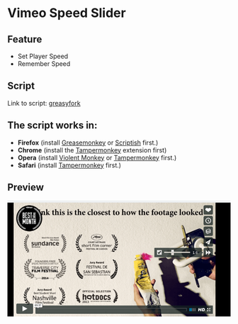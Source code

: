 # Vimeo Speed Slider

## Feature

- Set Player Speed
- Remember Speed 

## Script

Link to script: [greasyfork](https://greasyfork.org/pl/scripts/25525-vimeo-speed-slider)


## The script works in:


- **Firefox** (install [Greasemonkey](https://addons.mozilla.org/pl/firefox/addon/greasemonkey/) 
or [Scriptish](https://addons.mozilla.org/pl/firefox/addon/scriptish/) first.)
- **Chrome** (install the 
[Tampermonkey](https://chrome.google.com/webstore/detail/tampermonkey/dhdgffkkebhmkfjojejmpbldmpobfkfo) extension first)
- **Opera** (install 
[Violent Monkey](https://addons.opera.com/en/extensions/details/violent-monkey/) or 
[Tampermonkey](https://addons.opera.com/pl/extensions/details/tampermonkey-beta/?display=en) first.)
- **Safari** (install [Tampermonkey](https://tampermonkey.net/) first.)


## Preview 
![Preview](https://raw.githubusercontent.com/anwaro/Vimeo-Speed-Slider/master/image/vimeo.png)